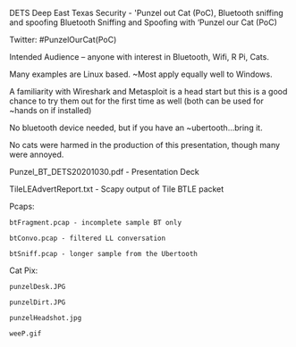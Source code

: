  DETS
Deep East Texas Security - 'Punzel out Cat (PoC), Bluetooth sniffing and spoofing 
Bluetooth Sniffing and Spoofing
with ‘Punzel our Cat (PoC) 

Twitter: #PunzelOurCat(PoC)

Intended Audience – anyone with interest in Bluetooth, Wifi, R Pi, Cats.

Many examples are Linux based. ~Most apply equally well to Windows.

A familiarity with Wireshark and Metasploit is a head start but this is a good chance to try them out for the first time as well (both can be used for ~hands on if installed)

No bluetooth device needed, but if you have an ~ubertooth...bring it.

No cats were harmed in the production of this presentation, though many  were annoyed.

Punzel_BT_DETS20201030.pdf - Presentation Deck

TileLEAdvertReport.txt - Scapy output of Tile BTLE packet

Pcaps:

    btFragment.pcap - incomplete sample BT only
    
    btConvo.pcap - filtered LL conversation
    
    btSniff.pcap - longer sample from the Ubertooth
    
Cat Pix:    
    
    punzelDesk.JPG
    
    punzelDirt.JPG
    
    punzelHeadshot.jpg
    
    weeP.gif
